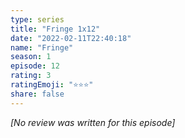 ```yaml
---
type: series
title: "Fringe 1x12"
date: "2022-02-11T22:40:18"
name: "Fringe"
season: 1
episode: 12
rating: 3
ratingEmoji: "⭐️⭐️⭐️"
share: false
---
```


*[No review was written for this episode]*

